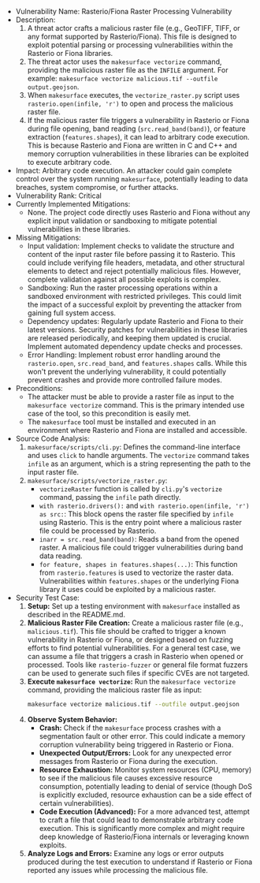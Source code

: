 - Vulnerability Name: Rasterio/Fiona Raster Processing Vulnerability
- Description:
    1. A threat actor crafts a malicious raster file (e.g., GeoTIFF, TIFF, or any format supported by Rasterio/Fiona). This file is designed to exploit potential parsing or processing vulnerabilities within the Rasterio or Fiona libraries.
    2. The threat actor uses the `makesurface vectorize` command, providing the malicious raster file as the `INFILE` argument. For example: `makesurface vectorize malicious.tif --outfile output.geojson`.
    3. When `makesurface` executes, the `vectorize_raster.py` script uses `rasterio.open(infile, 'r')` to open and process the malicious raster file.
    4. If the malicious raster file triggers a vulnerability in Rasterio or Fiona during file opening, band reading (`src.read_band(band)`), or feature extraction (`features.shapes`), it can lead to arbitrary code execution. This is because Rasterio and Fiona are written in C and C++ and memory corruption vulnerabilities in these libraries can be exploited to execute arbitrary code.
- Impact: Arbitrary code execution. An attacker could gain complete control over the system running `makesurface`, potentially leading to data breaches, system compromise, or further attacks.
- Vulnerability Rank: Critical
- Currently Implemented Mitigations:
    - None. The project code directly uses Rasterio and Fiona without any explicit input validation or sandboxing to mitigate potential vulnerabilities in these libraries.
- Missing Mitigations:
    - Input validation: Implement checks to validate the structure and content of the input raster file before passing it to Rasterio. This could include verifying file headers, metadata, and other structural elements to detect and reject potentially malicious files. However, complete validation against all possible exploits is complex.
    - Sandboxing: Run the raster processing operations within a sandboxed environment with restricted privileges. This could limit the impact of a successful exploit by preventing the attacker from gaining full system access.
    - Dependency updates: Regularly update Rasterio and Fiona to their latest versions. Security patches for vulnerabilities in these libraries are released periodically, and keeping them updated is crucial. Implement automated dependency update checks and processes.
    - Error Handling: Implement robust error handling around the `rasterio.open`, `src.read_band`, and `features.shapes` calls. While this won't prevent the underlying vulnerability, it could potentially prevent crashes and provide more controlled failure modes.
- Preconditions:
    - The attacker must be able to provide a raster file as input to the `makesurface vectorize` command. This is the primary intended use case of the tool, so this precondition is easily met.
    - The `makesurface` tool must be installed and executed in an environment where Rasterio and Fiona are installed and accessible.
- Source Code Analysis:
    1. `makesurface/scripts/cli.py`: Defines the command-line interface and uses `click` to handle arguments. The `vectorize` command takes `infile` as an argument, which is a string representing the path to the input raster file.
    2. `makesurface/scripts/vectorize_raster.py`:
        - `vectorizeRaster` function is called by `cli.py`'s `vectorize` command, passing the `infile` path directly.
        - `with rasterio.drivers():` and `with rasterio.open(infile, 'r') as src:`: This block opens the raster file specified by `infile` using Rasterio. This is the entry point where a malicious raster file could be processed by Rasterio.
        - `inarr = src.read_band(band)`: Reads a band from the opened raster. A malicious file could trigger vulnerabilities during band data reading.
        - `for feature, shapes in features.shapes(...)`: This function from `rasterio.features` is used to vectorize the raster data. Vulnerabilities within `features.shapes` or the underlying Fiona library it uses could be exploited by a malicious raster.
- Security Test Case:
    1. **Setup:** Set up a testing environment with `makesurface` installed as described in the README.md.
    2. **Malicious Raster File Creation:** Create a malicious raster file (e.g., `malicious.tif`). This file should be crafted to trigger a known vulnerability in Rasterio or Fiona, or designed based on fuzzing efforts to find potential vulnerabilities.  For a general test case, we can assume a file that triggers a crash in Rasterio when opened or processed. Tools like `rasterio-fuzzer` or general file format fuzzers can be used to generate such files if specific CVEs are not targeted.
    3. **Execute `makesurface vectorize`:** Run the `makesurface vectorize` command, providing the malicious raster file as input:
       ```bash
       makesurface vectorize malicious.tif --outfile output.geojson
       ```
    4. **Observe System Behavior:**
        - **Crash:** Check if the `makesurface` process crashes with a segmentation fault or other error. This could indicate a memory corruption vulnerability being triggered in Rasterio or Fiona.
        - **Unexpected Output/Errors:** Look for any unexpected error messages from Rasterio or Fiona during the execution.
        - **Resource Exhaustion:** Monitor system resources (CPU, memory) to see if the malicious file causes excessive resource consumption, potentially leading to denial of service (though DoS is explicitly excluded, resource exhaustion can be a side effect of certain vulnerabilities).
        - **Code Execution (Advanced):** For a more advanced test, attempt to craft a file that could lead to demonstrable arbitrary code execution. This is significantly more complex and might require deep knowledge of Rasterio/Fiona internals or leveraging known exploits.
    5. **Analyze Logs and Errors:** Examine any logs or error outputs produced during the test execution to understand if Rasterio or Fiona reported any issues while processing the malicious file.